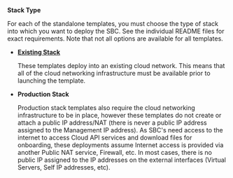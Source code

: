 **Stack Type**

For each of the standalone templates, you must choose the type of stack
into which you want to deploy the SBC. See the individual README files
for exact requirements. Note that not all options are available for all
templates.

  - [**Existing Stack**](https://github.com/RibbonCommunications/sbc_aws_cloudformation/tree/master/supported/standalone/existing-stack)
  
    These templates deploy into an existing cloud network. This means
    that all of the cloud networking infrastructure must be available
    prior to launching the template.

  - **Production Stack**   
  
    Production stack templates also require the cloud networking
    infrastructure to be in place, however these templates do not create
    or attach a public IP address/NAT (there is never a public IP
    address assigned to the Management IP address). As SBC's need access
    to the internet to access Cloud API services and download files for
    onboarding, these deployments assume Internet access is provided via
    another Public NAT service, Firewall, etc. In most cases, there is
    no public IP assigned to the IP addresses on the external interfaces
    (Virtual Servers, Self IP addresses, etc).
